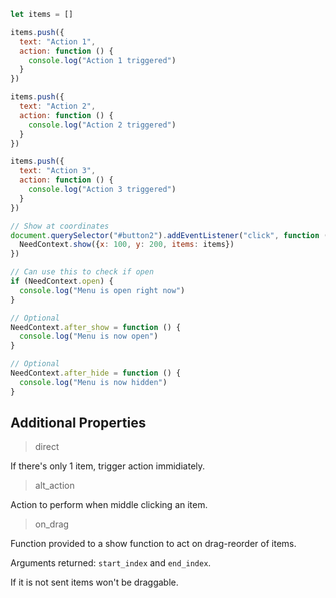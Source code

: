 ```javascript
let items = []

items.push({
  text: "Action 1",
  action: function () {
    console.log("Action 1 triggered")
  }
})

items.push({
  text: "Action 2",
  action: function () {
    console.log("Action 2 triggered")
  }
})

items.push({
  text: "Action 3",
  action: function () {
    console.log("Action 3 triggered")
  }
})

// Show at coordinates
document.querySelector("#button2").addEventListener("click", function (e) {
  NeedContext.show({x: 100, y: 200, items: items})
})

// Can use this to check if open
if (NeedContext.open) {
  console.log("Menu is open right now")
}

// Optional
NeedContext.after_show = function () {
  console.log("Menu is now open")
}

// Optional
NeedContext.after_hide = function () {
  console.log("Menu is now hidden")
}
```

## Additional Properties

>direct

If there's only 1 item, trigger action immidiately.

>alt_action

Action to perform when middle clicking an item.

>on_drag

Function provided to a show function to act on drag-reorder of items.

Arguments returned: `start_index` and `end_index`.

If it is not sent items won't be draggable.